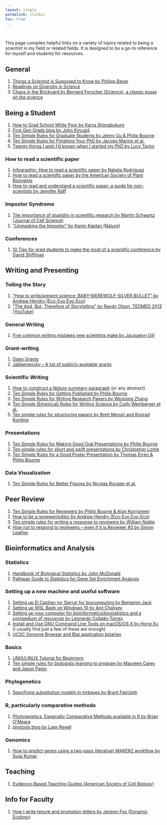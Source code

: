 ```yaml
---
layout: single
permalink: /links/
toc: true
---
```

&nbsp;

This page compiles helpful links on a variety of topics related to being a scientist in my field or related fields. It is designed to be a go-to reference for myself and students for resources.

## General
<ul style="list-style-type:disk">
  <li><a href="https://github.com/philippbayer/Things-a-scientist-is-suppposed-to-know">Things a Scientist is Supposed to Know by Philipp Bayer</a></li>
  <li><a href="https://docs.google.com/spreadsheets/d/1pSPakvhJ7bmIA2ruakZUwp7NYKsoMiQyG6Nj0GJ41lk/">Readings on Diversity in Science</a></li>
  <li><a href="http://science.sciencemag.org/content/142/3590/339.1">Chaos in the Brickyard by Bernard Forscher (Science), a classic essay on the science</a></li>
</ul>

## Being a Student
<ul style="list-style-type:disk">
  <li><a href="https://howtogradschoolwhilepoor.blogspot.com/">How to Grad School While Poor by Karra Shimabukuro</a></li>
  <li><a href="https://jdkincaid.wordpress.com/">First Gen Grads blog by John Kincaid</a></li>
  <li><a href="https://journals.plos.org/ploscompbiol/article?id=10.1371/journal.pcbi.0030229">Ten Simple Rules for Graduate Students by Jenny Gu & Philip Bourne</a></li>
  <li><a href="https://journals.plos.org/ploscompbiol/article?id=10.1371/journal.pcbi.1003954">Ten Simple Rules for Finishing Your PhD by Jacopo Marino et al.</a></li>
  <li><a href="https://www.nature.com/articles/d41586-018-07332-x">Twenty things I wish I’d known when I started my PhD by Lucy Taylor</a></li>
</ul>

### How to read a scientific paper
<ul style="list-style-type:disk">
  <li><a href="https://www.elsevier.com/connect/infographic-how-to-read-a-scientific-paper">Infographic: How to read a scientific paper by Natalia Rodriguez</a></li>
  <li><a href="http://aspb.org/wp-content/uploads/2016/04/HowtoReadScientificPaper.pdf">How to read a scientific paper by the American Society of Plant Biologists</a></li>
  <li><a href="http://blogs.lse.ac.uk/impactofsocialsciences/2016/05/09/how-to-read-and-understand-a-scientific-paper-a-guide-for-non-scientists/">How to read and understand a scientific paper: a guide for non-scientists by Jennifer Raff</a></li>
</ul>

### Impostor Syndrome
<ul style="list-style-type:disk">
  <li><a href="http://jcs.biologists.org/content/121/11/1771">The importance of stupidity in scientific research by Martin Schwartz (Journal of Cell Science)</a></li>
  <li><a href="https://www.nature.com/naturejobs/science/articles/10.1038/nj7245-468a">"Unmasking the Impostor" by Karen Kaplan (Nature)</a></li>
</ul>

### Conferences
<ul style="list-style-type:disk">
  <li><a href="http://www.southernfriedscience.com/10-tips-for-grad-students-to-make-the-most-of-a-scientific-conference/">10 Tips for grad students to make the most of a scientific conference by David Shiffman</a></li>
</ul>

## Writing and Presenting
### Telling the Story
<ul style="list-style-type:disk">
  <li><a href="https://ecoevoevoeco.blogspot.com/2014/10/how-to-writepresent-science-baby.html">"How to write/present science: BABY-WEREWOLF-SILVER BULLET" by Andrew Hendry (Eco-Evo Evo-Eco)</a></li>
  <li><a href="https://youtu.be/ERB7ITvabA4">"The And, But, Therefore of Storytelling" by Randy Olson, TEDMED 2013 (YouTube)</a></li>
</ul>

### General Writing
<ul style="list-style-type:disk">
  <li><a href="https://contemplativemammoth.com/2018/08/21/five-common-writing-mistakes-new-scientists-make/">Five common writing mistakes new scientists make by Jacquelyn Gill</a></li>
</ul>

### Grant-writing
<ul style="list-style-type:disk">
  <li><a href="https://www.ogrants.org/">Open Grants</a></li>
  <li><a href="https://jabberwocky.weecology.org/2012/08/10/a-list-of-publicly-available-grant-proposals-in-the-biological-sciences/">Jabberwocky – A list of publicly available grants</a></li>
</ul>

### Scientific Writing
<ul style="list-style-type:disk">
  <li><a href="https://cbs.umn.edu/sites/cbs.umn.edu/files/public/downloads/Annotated_Nature_abstract.pdf">How to construct a <i>Nature</i> summary paragraph</a> (or any abstract)</li>
  <li><a href="https://journals.plos.org/ploscompbiol/article?id=10.1371/journal.pcbi.0010057">Ten Simple Rules for Getting Published by Philip Bourne</a></li>
  <li><a href="https://journals.plos.org/ploscompbiol/article?id=10.1371/journal.pcbi.1003453">Ten Simple Rules for Writing Research Papers by Weixiong Zhang</a></li>
  <li><a href="https://journals.plos.org/ploscompbiol/article?id=10.1371/journal.pcbi.1004205">Ten Simple (Empirical) Rules for Writing Science by Cody Weinberger et al.</a></li>
  <li><a href="https://journals.plos.org/ploscompbiol/article?id=10.1371/journal.pcbi.1005619">Ten simple rules for structuring papers by Brett Mensh and Konrad Kording</a></li>
</ul>

### Presentations
<ul style="list-style-type:disk">
  <li><a href="https://journals.plos.org/ploscompbiol/article?id=10.1371/journal.pcbi.0030077">Ten Simple Rules for Making Good Oral Presentations by Philip Bourne</a></li>
  <li><a href="https://journals.plos.org/ploscompbiol/article?id=10.1371/journal.pcbi.1005373">Ten simple rules for short and swift presentations by Christopher Lortie</a></li>
  <li><a href="https://journals.plos.org/ploscompbiol/article?id=10.1371/journal.pcbi.0030102">Ten Simple Rules for a Good Poster Presentation by Thomas Erren & Philip Bourne</a></li>
</ul>

### Data Visualization
<ul style="list-style-type:disk">
  <li><a href="https://journals.plos.org/ploscompbiol/article?id=10.1371/journal.pcbi.1003833">Ten Simple Rules for Better Figures by Nicolas Rougier et al.</a></li>
</ul>

## Peer Review
<ul style="list-style-type:disk">
  <li><a href="https://journals.plos.org/ploscompbiol/article?id=10.1371/journal.pcbi.0020110">Ten Simple Rules for Reviewers by Philip Bourne & Alon Korngreen</a></li>
  <li><a href="https://ecoevoevoeco.blogspot.com/2014/11/how-to-be-reviewereditor.html">How to be a reviewer/editor by Andrew Hendry (Eco-Evo Evo-Eco)</a></li>
  <li><a href="https://journals.plos.org/ploscompbiol/article?id=10.1371/journal.pcbi.1005730">Ten simple rules for writing a response to reviewers by William Noble</a></li>
  <li><a href="https://simonleather.wordpress.com/2018/09/27/how-not-to-respond-to-reviewers-even-if-it-is-reviewer-3/">How not to respond to reviewers – even if it is Reviewer #3 by Simon Leather</a></li>
</ul>

## Bioinformatics and Analysis
### Statistics
<ul style="list-style-type:disk">
  <li><a href="http://www.biostathandbook.com/">Handbook of Biological Statistics by John McDonald</a></li>
  <li><a href="https://www.pathwaycommons.org/guide/primers/statistics/">Pathway Guide to Statistics for Gene Set Enrichment Analysis</a></li>
</ul>

### Setting up a new machine and useful software
<ul style="list-style-type:disk">
  <li><a href="http://www.benjack.io/2016/01/02/el-capitan-biocomputing.html">Setting up El Capitan (or Sierra) for biocomputing by Benjamin Jack</a></li>
  <li><a href="https://github.com/anilchalisey/parseR/wiki/Setting-up-WSL-Bash-on-Windows-10">Setting up WSL Bash on Windows 10 by Anil Chalisey</a></li>
  <li><a href="https://lcolladotor.github.io/2012/08/23/setting-up-your-computer-for/#.W5Gta5MzphE">Setting up your computer for bioinformatics/biostatistics and a compedium of resources by Leonardo Collado-Torres</a></li>
  <li><a href="https://www.topbug.net/blog/2013/04/14/install-and-use-gnu-command-line-tools-in-mac-os-x/">Install and Use GNU Command Line Tools on macOS/OS X by Hong Xu</a> (I usually find just a few of these are enough)</li>
  <li><a href="http://hgdownload.cse.ucsc.edu/admin/exe/">UCSC Genome Browser and Blat application binaries</a></li>
</ul>

### Basics
<ul style="list-style-type:disk">
  <li><a href="http://www.ee.surrey.ac.uk/Teaching/Unix/index.html">UNIX/LINUX Tutorial for Beginners</a></li>
  <li><a href="https://journals.plos.org/ploscompbiol/article?id=10.1371/journal.pcbi.1005871">Ten simple rules for biologists learning to program by Maureen Carey and Jason Papin</a></li>
</ul>

### Phylogenetics
<ul style="list-style-type:disk">
  <li><a href="https://gist.github.com/brantfaircloth/895282">Specifying substitution models in mrbayes by Brant Faircloth</a></li>
</ul>

### R, particularly comparative methods
<ul style="list-style-type:disk">
<li><a href="https://cran.r-project.org/web/views/Phylogenetics.html">Phylogenetics, Especially Comparative Methods available in R by Brian O'Meara</a></li>
<li><a href="http://blog.phytools.org/">phytools blog by Liam Revell</a></li>
</ul>

### Genomics
<ul style="list-style-type:disk">
  <li><a href="https://github.com/sujaikumar/assemblage/blob/master/README-annotation.md">How to predict genes using a two-pass (iterative) MAKER2 workflow by Sujai Kumar</a></li>
</ul>  

## Teaching
<ul style="list-style-type:disk">
  <li><a href="https://lse.ascb.org/">Evidence-Based Teaching Guides (American Society of Cell Biology)</a></li>
</ul>

## Info for Faculty
<ul style="list-style-type:disk">
  <li><a href="https://dynamicecology.wordpress.com/2018/09/26/how-i-write-tenure-and-promotion-letters/">How I write tenure and promotion letters by Jeremy Fox (Dynamic Ecology)</a></li>
</ul>  
